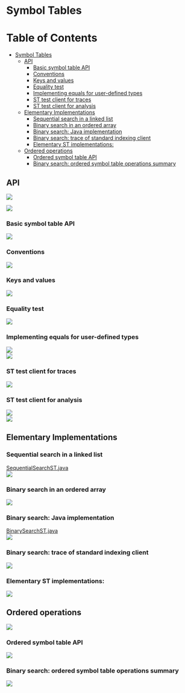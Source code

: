 # Symbol Tables
Table of Contents
=================

   * [Symbol Tables](#symbol-tables)
      * [API](#api)
         * [Basic symbol table API](#basic-symbol-table-api)
         * [Conventions](#conventions)
         * [Keys and values](#keys-and-values)
         * [Equality test](#equality-test)
         * [Implementing equals for user-defined types](#implementing-equals-for-user-defined-types)
         * [ST test client for traces](#st-test-client-for-traces)
         * [ST test client for analysis](#st-test-client-for-analysis)
      * [Elementary Implementations](#elementary-implementations)
         * [Sequential search in a linked list](#sequential-search-in-a-linked-list)
         * [Binary search in an ordered array](#binary-search-in-an-ordered-array)
         * [Binary search: Java implementation](#binary-search-java-implementation)
         * [Binary search: trace of standard indexing client](#binary-search-trace-of-standard-indexing-client)
         * [Elementary ST implementations:](#elementary-st-implementations)
      * [Ordered operations](#ordered-operations)
         * [Ordered symbol table API](#ordered-symbol-table-api)
         * [Binary search: ordered symbol table operations summary](#binary-search-ordered-symbol-table-operations-summary)
         
## API
![](media/14858685094064.jpg)

![](media/14858685408035.jpg)

### Basic symbol table API
![](media/14858685808127.jpg)

### Conventions
![](media/14858687274058.jpg)

### Keys and values
![](media/14858687079829.jpg)

### Equality test
![](media/14858688270081.jpg)

### Implementing equals for user-defined types
![](media/14858689185074.jpg)<br>
![](media/14858689928950.jpg)

### ST test client for traces
![](media/14858690586069.jpg)

### ST test client for analysis
![](media/14858691222340.jpg)<br>
![](media/14858691108668.jpg)

## Elementary Implementations
### Sequential search in a linked list
[SequentialSearchST.java](../java/src/main/java/com/linbo/algs/searchings/SequentialSearchST.java)<br>
![](media/14858695822238.jpg)

### Binary search in an ordered array
![](media/14858698957711.jpg)

### Binary search: Java implementation
[BinarySearchST.java](../java/src/main/java/com/linbo/algs/searchings/BinarySearchST.java)<br>
![](media/14858699354674.jpg)

### Binary search: trace of standard indexing client
![](media/14858700315203.jpg)

### Elementary ST implementations:
![](media/14858700611295.jpg)

## Ordered operations  
![](media/14858701508192.jpg)

### Ordered symbol table API
![](media/14858701793022.jpg)

### Binary search: ordered symbol table operations summary
![](media/14858702009933.jpg)


